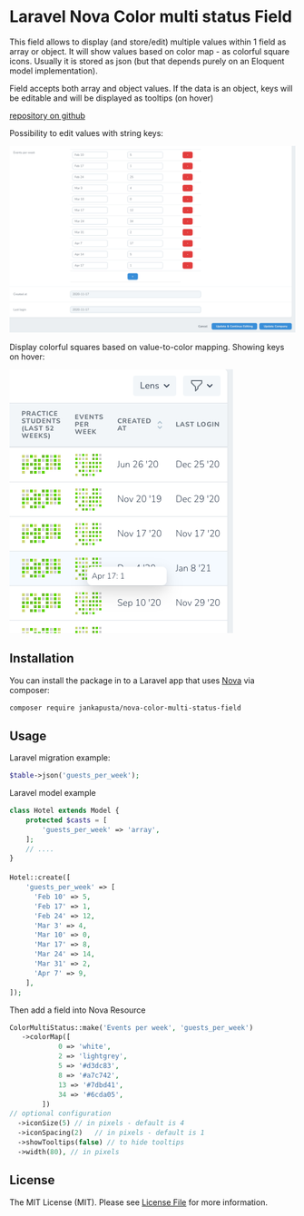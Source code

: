 # Laravel Nova Color multi status Field

This field allows to display (and store/edit) multiple values within 1 field as array or object.
It will show values based on color map - as colorful square icons. 
Usually it is stored as json (but that depends purely on an Eloquent model implementation). 

Field accepts both array and object values.
If the data is an object, keys will be editable and will be displayed as tooltips (on hover)

[repository on github](https://github.com/jankapusta/nova-color-multi-status-field)

Possibility to edit values with string keys:

![Screenshot Form](screenshot-form.png)

Display colorful squares based on value-to-color mapping. Showing keys on hover:

![Screenshot Index](screenshot-index.png)

## Installation

You can install the package in to a Laravel app that uses [Nova](https://nova.laravel.com) via composer:

```bash
composer require jankapusta/nova-color-multi-status-field
```

## Usage

Laravel migration example:

```php
$table->json('guests_per_week');
```


Laravel model example

```php
class Hotel extends Model {
    protected $casts = [
        'guests_per_week' => 'array',
    ];
    // ....
}

Hotel::create([
    'guests_per_week' => [
      'Feb 10' => 5,
      'Feb 17' => 1,
      'Feb 24' => 12,
      'Mar 3' => 4,
      'Mar 10' => 0,
      'Mar 17' => 8,
      'Mar 24' => 14,
      'Mar 31' => 2,
      'Apr 7' => 9,
    ],
]);

```

Then add a field into Nova Resource

```php
ColorMultiStatus::make('Events per week', 'guests_per_week')
   ->colorMap([
            0 => 'white',
            2 => 'lightgrey',
            5 => '#d3dc83',
            8 => '#a7c742',
            13 => '#7dbd41',
            34 => '#6cda05',
        ])
// optional configuration
  ->iconSize(5) // in pixels - default is 4
  ->iconSpacing(2)   // in pixels - default is 1
  ->showTooltips(false) // to hide tooltips 
  ->width(80), // in pixels
```

## License

The MIT License (MIT). Please see [License File](LICENSE.md) for more information.

